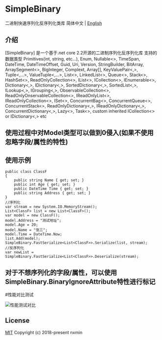 # SimpleBinary
二进制快速序列化反序列化类库
简体中文 | [English](./README.en.md)


## 介绍
[SimpleBinary] 是一个基于.net core 2.2开源的二进制序列化反序列化库
支持的数据类型
Primitives(int, string, etc...), Enum, Nullable<>, 
TimeSpan, DateTime, DateTimeOffset, Guid, Uri, Version, StringBuilder, 
BitArray, ArraySegment<>, BigInteger, Complext, Array[],
KeyValuePair<,>, Tuple<,...>, ValueTuple<,...>,
 List<>, LinkedList<>, Queue<>, Stack<>, HashSet<>, ReadOnlyCollection<>, 
 IList<>, ICollection<>, IEnumerable<>, Dictionary<,>, IDictionary<,>, 
 SortedDictionary<,>, SortedList<,>, ILookup<,>, IGrouping<,>, ObservableCollection<>,
 ReadOnlyOnservableCollection<>, IReadOnlyList<>, IReadOnlyCollection<>, ISet<>,
 ConcurrentBag<>, ConcurrentQueue<>, ConcurrentStack<>, ReadOnlyDictionary<,>, 
 IReadOnlyDictionary<,>, ConcurrentDictionary<,>, Lazy<>, Task<>, 
 custom inherited ICollection<> or IDictionary<,> etc
 
## 使用过程中对Model类型可以做到0侵入(如果不使用忽略字段/属性的特性)

## 使用示例
    public class ClassF
    {
        public string Name { get; set; }
        public int Age { get; set; }
        public DateTime Time { get; set; }
        public string Address { get; set; }
    }
	//序列化
	var stream = new System.IO.MemoryStream();
	List<ClassF> list = new List<ClassF>();
	var model = new ClassF();
	model.Address = "测试地址";
	model.Age = 20;
	model.Name = "张三";
	model.Time = DateTime.Now;
	list.Add(model);
	SimpleBinary.FastSerialize<List<ClassF>>.Serialize(list, stream);
	//反序列化
	var newList = SimpleBinary.FastSerialize<List<ClassF>>.Deserialize(stream);
## 对于不想序列化的字段/属性，可以使用SimpleBinary.BinaryIgnoreAttribute特性进行标记

#性能对比测试

![性能测试对比](https://github.com/Longzhiwu2015/SimpleBinary/test.png)

## License

[MIT](https://github.com/mgbq/nx-admin/blob/master/LICENSE)
Copyright (c) 2018-present nxmin
